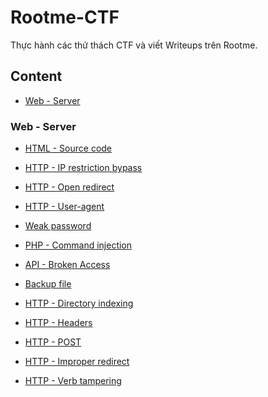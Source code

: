 # Rootme-CTF

Thực hành các thử thách CTF và viết Writeups trên Rootme. 

## Content

- [Web - Server](https://github.com/DucThinh47/Rootme-CTF#web---server)

### Web - Server

- [HTML - Source code](https://github.com/DucThinh47/Rootme-CTF/blob/main/Web-Server/Web_server.md#html---source-code)

- [HTTP - IP restriction bypass](https://github.com/DucThinh47/Rootme-CTF/blob/main/Web-Server/Web_server.md#http---ip-restriction-bypass)

- [HTTP - Open redirect](https://github.com/DucThinh47/Rootme-CTF/blob/main/Web-Server/Web_server.md#http---open-redirect)

- [HTTP - User-agent](https://github.com/DucThinh47/Rootme-CTF/blob/main/Web-Server/Web_server.md#http---user-agent)

- [Weak password](https://github.com/DucThinh47/Rootme-CTF/blob/main/Web-Server/Web_server.md#weak-password)

- [PHP - Command injection](https://github.com/DucThinh47/Rootme-CTF/blob/main/Web-Server/Web_server.md#php---command-injection)

- [API - Broken Access](https://github.com/DucThinh47/Rootme-CTF/blob/main/Web-Server/Web_server.md#api---broken-access)

- [Backup file](https://github.com/DucThinh47/Rootme-CTF/blob/main/Web-Server/Web_server.md#backup-file)

- [HTTP - Directory indexing](https://github.com/DucThinh47/Rootme-CTF/blob/main/Web-Server/Web_server.md#http---directory-indexing)

- [HTTP - Headers](https://github.com/DucThinh47/Rootme-CTF/blob/main/Web-Server/Web_server.md#http---headers)

- [HTTP - POST](https://github.com/DucThinh47/Rootme-CTF/blob/main/Web-Server/Web_server.md#http---post)

- [HTTP - Improper redirect](https://github.com/DucThinh47/Rootme-CTF/blob/main/Web-Server/Web_server.md#http---improper-redirect)

- [HTTP - Verb tampering]()